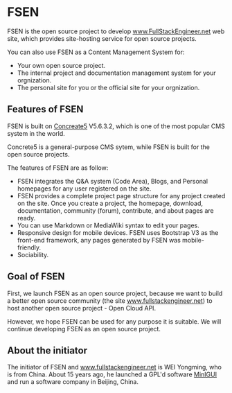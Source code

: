 # FSEN

FSEN is the open source project to develop www.FullStackEngineer.net web site, which provides site-hosting service for open source projects.

You can also use FSEN as a Content Management System for:

* Your own open source project.
* The internal project and documentation management system for your orgnization.
* The personal site for you or the official site for your orgnization.

## Features of FSEN

FSEN is built on [Concreate5](http://www.concrete5.org) V5.6.3.2, which is one of the most popular CMS system in the world.

Concrete5 is a general-purpose CMS sytem, while FSEN is built for the open source projects.

The features of FSEN are as follow:

* FSEN integrates the Q&A system (Code Area), Blogs, and Personal homepages for any user registered on the site.
* FSEN provides a complete project page structure for any project created on the site. Once you create a project, the homepage, download, documentation, community (forum), contribute, and about pages are ready.
* You can use Markdown or MediaWiki syntax to edit your pages.
* Responsive design for mobile devices. FSEN uses Bootstrap V3 as the front-end framework, any pages generated by FSEN was mobile-friendly.
* Sociability.

## Goal of FSEN

First, we launch FSEN as an open source project, because we want to build a better open source community (the site www.fullstackengineer.net) to host another open source project - Open Cloud API.

However, we hope FSEN can be used for any purpose it is suitable. We will continue developing FSEN as an open source project.

## About the initiator

The initiator of FSEN and www.fullstackengineer.net is WEI Yongming, who is from China. About 15 years ago, he launched a GPL'd software [MinIGUI](http://www.minigui.org) and run a software company in Beijing, China.


